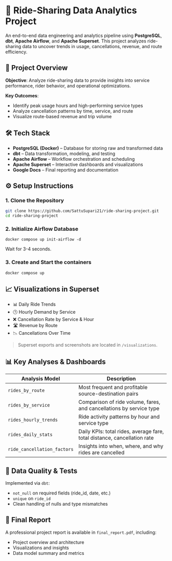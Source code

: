 # 🚗 Ride-Sharing Data Analytics Project

An end-to-end data engineering and analytics pipeline using **PostgreSQL**, **dbt**, **Apache Airflow**, and **Apache Superset**. This project analyzes ride-sharing data to uncover trends in usage, cancellations, revenue, and route efficiency.

## 🧱 Project Overview

**Objective**: Analyze ride-sharing data to provide insights into service performance, rider behavior, and operational optimizations.

**Key Outcomes**:
- Identify peak usage hours and high-performing service types
- Analyze cancellation patterns by time, service, and route
- Visualize route-based revenue and trip volume


## 🛠 Tech Stack

- **PostgreSQL (Docker)** – Database for storing raw and transformed data
- **dbt** – Data transformation, modeling, and testing
- **Apache Airflow** – Workflow orchestration and scheduling
- **Apache Superset** – Interactive dashboards and visualizations
- **Google Docs** – Final reporting and documentation


## ⚙️ Setup Instructions

### 1. Clone the Repository
```bash
git clone https://github.com/SattuSupari21/ride-sharing-project.git
cd ride-sharing-project
```

### 2. Initialize Airflow Database
```
docker compose up init-airflow -d
```
Wait for 3-4 seconds.

### 3. Create and Start the containers
```
docker compose up
```

## 📈 Visualizations in Superset

- 📊 Daily Ride Trends
- 🕒 Hourly Demand by Service
- ❌ Cancellation Rate by Service & Hour
- 🛣 Revenue by Route
- 📉 Cancellations Over Time

> Superset exports and screenshots are located in `/visualizations`.

## 📊 Key Analyses & Dashboards
|Analysis Model|Description|
|---|---|
|`rides_by_route`|Most frequent and profitable source-destination pairs|
|`rides_by_service`|Comparison of ride volume, fares, and cancellations by service type|
|`rides_hourly_trends`|Ride activity patterns by hour and service type|
|`rides_daily_stats`|Daily KPIs: total rides, average fare, total distance, cancellation rate|
|`ride_cancellation_factors`|Insights into when, where, and why rides are cancelled|

## 🧪 Data Quality & Tests

Implemented via `dbt`:

- `not_null` on required fields (ride_id, date, etc.)
- `unique` on `ride_id`
- Clean handling of nulls and type mismatches

## 📄 Final Report

A professional project report is available in `final_report.pdf`, including:

- Project overview and architecture
- Visualizations and insights
- Data model summary and metrics

